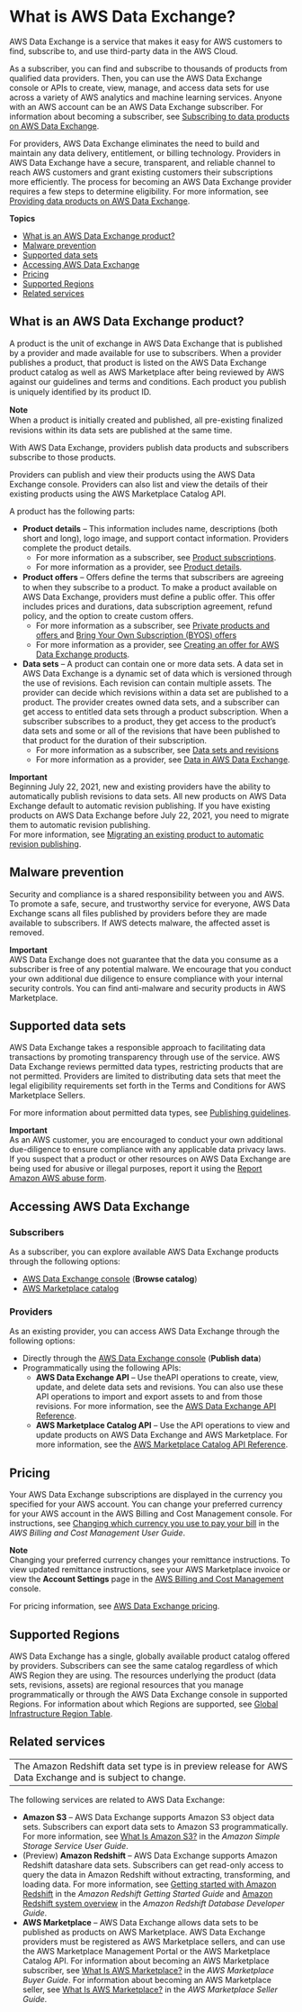 # What is AWS Data Exchange?<a name="what-is"></a>

AWS Data Exchange is a service that makes it easy for AWS customers to find, subscribe to, and use third\-party data in the AWS Cloud\.

As a subscriber, you can find and subscribe to thousands of products from qualified data providers\. Then, you can use the AWS Data Exchange console or APIs to create, view, manage, and access data sets for use across a variety of AWS analytics and machine learning services\. Anyone with an AWS account can be an AWS Data Exchange subscriber\. For information about becoming a subscriber, see [Subscribing to data products on AWS Data Exchange](subscribe-to-data-sets.md)\.

For providers, AWS Data Exchange eliminates the need to build and maintain any data delivery, entitlement, or billing technology\. Providers in AWS Data Exchange have a secure, transparent, and reliable channel to reach AWS customers and grant existing customers their subscriptions more efficiently\. The process for becoming an AWS Data Exchange provider requires a few steps to determine eligibility\. For more information, see [Providing data products on AWS Data Exchange](providing-data-sets.md)\.

**Topics**
+ [What is an AWS Data Exchange product?](#data-exchange-products)
+ [Malware prevention](#ensuring-safe-data)
+ [Supported data sets](#supported-data-sets)
+ [Accessing AWS Data Exchange](#how-to-access)
+ [Pricing](#pricing)
+ [Supported Regions](#supported-regions)
+ [Related services](#related-services)

## What is an AWS Data Exchange product?<a name="data-exchange-products"></a>

A product is the unit of exchange in AWS Data Exchange that is published by a provider and made available for use to subscribers\. When a provider publishes a product, that product is listed on the AWS Data Exchange product catalog as well as AWS Marketplace after being reviewed by AWS against our guidelines and terms and conditions\. Each product you publish is uniquely identiﬁed by its product ID\. 

**Note**  
When a product is initially created and published, all pre\-existing ﬁnalized revisions within its data sets are published at the same time\.

With AWS Data Exchange, providers publish  data products and subscribers subscribe to those products\.

Providers can publish and view their products using the AWS Data Exchange console\. Providers can also list and view the details of their existing products using the AWS Marketplace Catalog API\. 

A product has the following parts:
+ **Product details** – This information includes name, descriptions \(both short and long\), logo image, and support contact information\. Providers complete the product details\. 
  + For more information as a subscriber, see [Product subscriptions](product-subscriptions.md)\. 
  + For more information as a provider, see [Product details](product-details.md)\.
+ **Product offers** – Oﬀers deﬁne the terms that subscribers are agreeing to when they subscribe to a product\. To make a product available on AWS Data Exchange, providers must define a public offer\. This offer includes prices and durations, data subscription agreement, refund policy, and the option to create custom offers\. 
  + For more information as a subscriber, see [Private products and offers ](subscribe-to-private-offer.md) and [Bring Your Own Subscription \(BYOS\) offers ](subscribe-to-byos-offer.md)
  + For more information as a provider, see [Creating an offer for AWS Data Exchange products](prepare-offers.md)\.
+ **Data sets** – A product can contain one or more data sets\. A data set in AWS Data Exchange is a dynamic set of data which is versioned through the use of revisions\. Each revision can contain multiple assets\. The provider can decide which revisions within a data set are published to a product\. The provider creates owned data sets, and a subscriber can get access to entitled data sets through a product subscription\. When a subscriber subscribes to a product, they get access to the product’s data sets and some or all of the revisions that have been published to that product for the duration of their subscription\.
  + For more information as a subscriber, see [Data sets and revisions](product-subscriptions.md#product-sub-revisions)
  + For more information as a provider, see [Data in AWS Data Exchange](data-sets.md)\.

**Important**  
Beginning July 22, 2021, new and existing providers have the ability to automatically publish revisions to data sets\. All new products on AWS Data Exchange default to automatic revision publishing\. If you have existing products on AWS Data Exchange before July 22, 2021, you need to migrate them to automatic revision publishing\.  
For more information, see [Migrating an existing product to automatic revision publishing](updating-products.md#migrate-product)\.

## Malware prevention<a name="ensuring-safe-data"></a>

Security and compliance is a shared responsibility between you and AWS\. To promote a safe, secure, and trustworthy service for everyone, AWS Data Exchange scans all files published by providers before they are made available to subscribers\.  If AWS detects malware, the affected asset is removed\.

**Important**  
AWS Data Exchange does not guarantee that the data you consume as a subscriber is free of any potential malware\. We encourage that you conduct your own additional due diligence to ensure compliance with your internal security controls\. You can find anti\-malware and security products in AWS Marketplace\.

## Supported data sets<a name="supported-data-sets"></a>

AWS Data Exchange takes a responsible approach to facilitating data transactions by promoting transparency through use of the service\. AWS Data Exchange reviews permitted data types, restricting products that are not permitted\. Providers are limited to distributing data sets that meet the legal eligibility requirements set forth in the Terms and Conditions for AWS Marketplace Sellers\.

For more information about permitted data types, see [Publishing guidelines](publishing-guidelines.md)\.

**Important**  
As an AWS customer, you are encouraged to conduct your own additional due\-diligence to ensure compliance with any applicable data privacy laws\. If you suspect that a product or other resources on AWS Data Exchange are being used for abusive or illegal purposes, report it using the [Report Amazon AWS abuse form](https://support.aws.amazon.com/#/contacts/report-abuse)\.

## Accessing AWS Data Exchange<a name="how-to-access"></a>

### Subscribers<a name="how-to-access-sub"></a>

As a subscriber, you can explore available AWS Data Exchange products through the following options:
+ [AWS Data Exchange console](https://console.aws.amazon.com/dataexchange) \(**Browse catalog**\)
+ [AWS Marketplace catalog](https://aws.amazon.com/marketplace/search/results?category=d5a43d97-558f-4be7-8543-cce265fe6d9d&FULFILLMENT_OPTION_TYPE=DATA_EXCHANGE&filters=FULFILLMENT_OPTION_TYPE)

### Providers<a name="how-to-access-pro"></a>

As an existing provider, you can access AWS Data Exchange through the following options:
+ Directly through the [AWS Data Exchange console](https://console.aws.amazon.com/dataexchange) \(**Publish data**\)
+ Programmatically using the following APIs:
  + **AWS Data Exchange API** – Use theAPI operations to create, view, update, and delete data sets and revisions\. You can also use these API operations to import and export assets to and from those revisions\. For more information, see the [AWS Data Exchange API Reference](https://docs.aws.amazon.com/data-exchange/latest/apireference)\.
  + **AWS Marketplace Catalog API** – Use the API operations to view and update products on AWS Data Exchange and AWS Marketplace\. For more information, see the [AWS Marketplace Catalog API Reference](https://docs.aws.amazon.com/marketplace-catalog/latest/api-reference/catalog-api-user-guide.html)\.

## Pricing<a name="pricing"></a>

Your AWS Data Exchange subscriptions are displayed in the currency you specified for your AWS account\. You can change your preferred currency for your AWS account in the AWS Billing and Cost Management console\. For instructions, see [Changing which currency you use to pay your bill](https://docs.aws.amazon.com/awsaccountbilling/latest/aboutv2/manage-account-payment.html#manage-account-payment-change-currency) in the *AWS Billing and Cost Management User Guide*\.

**Note**  
 Changing your preferred currency changes your remittance instructions\. To view updated remittance instructions, see your AWS Marketplace invoice or view the **Account Settings** page in the [AWS Billing and Cost Management](https://console.aws.amazon.com/billing/home?#account) console\.

For pricing information, see [ AWS Data Exchange pricing](http://aws.amazon.com/data-exchange/pricing/)\.

## Supported Regions<a name="supported-regions"></a>

AWS Data Exchange has a single, globally available product catalog offered by providers\. Subscribers can see the same catalog regardless of which AWS Region they are using\. The resources underlying the product \(data sets, revisions, assets\) are regional resources that you manage programmatically or through the AWS Data Exchange console in supported Regions\. For information about which Regions are supported, see [Global Infrastructure Region Table](http://aws.amazon.com/about-aws/global-infrastructure/regional-product-services/)\.

## Related services<a name="related-services"></a>


|  | 
| --- |
| The Amazon Redshift data set type is in preview release for AWS Data Exchange and is subject to change\. | 

The following services are related to AWS Data Exchange:
+ **Amazon S3** – AWS Data Exchange supports  Amazon S3 object data sets\.  Subscribers can export data sets to Amazon S3 programmatically\. For more information, see [What Is Amazon S3?](https://docs.aws.amazon.com/AmazonS3/latest/dev/Welcome.html) in the *Amazon Simple Storage Service User Guide*\.
+ \(Preview\) **Amazon Redshift** – AWS Data Exchange supports Amazon Redshift datashare data sets\. Subscribers can get read\-only access to query the data in Amazon Redshift without extracting, transforming, and loading data\. For more information, see [Getting started with Amazon Redshift](https://docs.aws.amazon.com/redshift/latest/gsg/getting-started.html) in the *Amazon Redshift Getting Started Guide* and [Amazon Redshift system overview](https://docs.aws.amazon.com/redshift/latest/dg/welcome.html) in the *Amazon Redshift Database Developer Guide*\.
+ **AWS Marketplace** – AWS Data Exchange allows data sets to be published as products on AWS Marketplace\. AWS Data Exchange providers must be registered as AWS Marketplace sellers, and can use the AWS Marketplace Management Portal or the AWS Marketplace Catalog API\. For information about becoming an AWS Marketplace subscriber, see [What Is AWS Marketplace?](https://docs.aws.amazon.com/marketplace/latest/buyerguide/what-is-marketplace.html) in the *AWS Marketplace Buyer Guide*\. For information about becoming an AWS Marketplace seller, see [What Is AWS Marketplace?](https://docs.aws.amazon.com/marketplace/latest/userguide/what-is-marketplace.html) in the *AWS Marketplace Seller Guide*\.